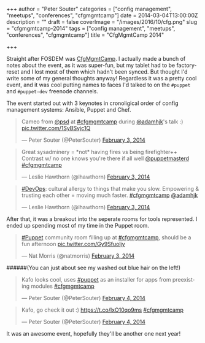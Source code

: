 +++
author = "Peter Souter"
categories = ["config management", "meetups", "conferences", "cfgmgmtcamp"]
date = 2014-03-04T13:00:00Z
description = ""
draft = false
coverImage = "/images/2016/10/cfg.png"
slug = "cfgmgmtcamp-2014"
tags = ["config management", "meetups", "conferences", "cfgmgmtcamp"]
title = "CfgMgmtCamp 2014"

+++

Straight after FOSDEM was [CfgMgmtCamp](http://CfgMgmtCamp.eu). I actually made a bunch of notes about the event, as it was super-fun, but my tablet had to be factory-reset and I lost most of them which hadn't been synced. But thought I'd write some of my general thoughts anyway! Regardless it was a pretty cool event, and it was cool putting names to faces I'd talked to on the `#puppet` and `#puppet-dev` freenode channels.

The event started out with 3 keynotes in cronoligical order of config management systems: Ansible, Puppet and Chef.

<blockquote class="twitter-tweet" lang="en"><p>Cameo from <a href="https://twitter.com/psd">@psd</a> at <a href="https://twitter.com/hashtag/cfgmgmtcamp?src=hash">#cfgmgmtcamp</a> during <a href="https://twitter.com/adamhjk">@adamhjk</a>&#39;s talk :) <a href="http://t.co/1SyBSvjc1Q">pic.twitter.com/1SyBSvjc1Q</a></p>&mdash; Peter Souter (@PeterSouter) <a href="https://twitter.com/PeterSouter/statuses/430301303605305344">February 3, 2014</a></blockquote>
<script async src="//platform.twitter.com/widgets.js" charset="utf-8"></script>

<blockquote class="twitter-tweet" lang="en"><p>Great sysadminery = *not* having fires vs being firefighter++ Contrast w/ no one knows you&#39;re there if all well <a href="https://twitter.com/puppetmasterd">@puppetmasterd</a> <a href="https://twitter.com/hashtag/cfgmgmtcamp?src=hash">#cfgmgmtcamp</a></p>&mdash; Leslie Hawthorn (@lhawthorn) <a href="https://twitter.com/lhawthorn/statuses/430293017837043712">February 3, 2014</a></blockquote>
<script async src="//platform.twitter.com/widgets.js" charset="utf-8"></script>

<blockquote class="twitter-tweet" lang="en"><p><a href="https://twitter.com/hashtag/DevOps?src=hash">#DevOps</a>: cultural allergy to things that make you slow. Empowering &amp; trusting each other = moving much faster. <a href="https://twitter.com/hashtag/cfgmgmtcamp?src=hash">#cfgmgmtcamp</a> <a href="https://twitter.com/adamhjk">@adamhjk</a></p>&mdash; Leslie Hawthorn (@lhawthorn) <a href="https://twitter.com/lhawthorn/statuses/430307286506946560">February 3, 2014</a></blockquote>
<script async src="//platform.twitter.com/widgets.js" charset="utf-8"></script>


After that, it was a breakout into the seperate rooms for tools represented. I ended up spending most of my time in the Puppet room.

<blockquote class="twitter-tweet" lang="en"><p><a href="https://twitter.com/hashtag/Puppet?src=hash">#Puppet</a> community room filling up at <a href="https://twitter.com/hashtag/cfgmgmtcamp?src=hash">#cfgmgmtcamp</a>, should be a fun afternoon <a href="http://t.co/Gy9Sfuoljy">pic.twitter.com/Gy9Sfuoljy</a></p>&mdash; Nat Morris (@natmorris) <a href="https://twitter.com/natmorris/statuses/430327241164083200">February 3, 2014</a></blockquote>
<script async src="//platform.twitter.com/widgets.js" charset="utf-8"></script>

######(You can just about see my washed out blue hair on the left!)

<blockquote class="twitter-tweet" lang="en"><p>Kafo looks cool, uses <a href="https://twitter.com/hashtag/puppet?src=hash">#puppet</a> as an installer for apps from preexisting modules <a href="https://twitter.com/hashtag/cfgmgmtcamp?src=hash">#cfgmgmtcamp</a> </p>&mdash; Peter Souter (@PeterSouter) <a href="https://twitter.com/PeterSouter/statuses/430665566047973376">February 4, 2014</a></blockquote>
<script async src="//platform.twitter.com/widgets.js" charset="utf-8"></script>

<blockquote class="twitter-tweet" lang="en"><p>Kafo, go check it out :) <a href="https://t.co/IxO10qo9ms">https://t.co/IxO10qo9ms</a> <a href="https://twitter.com/hashtag/cfgmgmtcamp?src=hash">#cfgmgmtcamp</a> </p>&mdash; Peter Souter (@PeterSouter) <a href="https://twitter.com/PeterSouter/statuses/430668105459982336">February 4, 2014</a></blockquote>
<script async src="//platform.twitter.com/widgets.js" charset="utf-8"></script>

It was an awesome event, hopefully they'll be another one next year!

